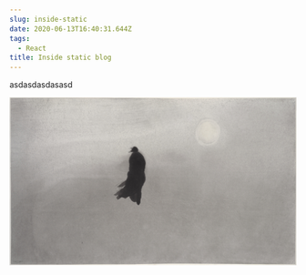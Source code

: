 ```yaml
---
slug: inside-static
date: 2020-06-13T16:40:31.644Z
tags:
  - React
title: Inside static blog
---
```


asdasdasdasasd

![](assets/gaocopy.jpg)
